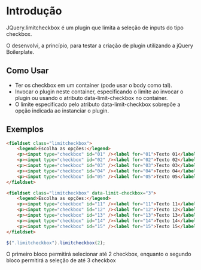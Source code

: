 # Introdução #

JQuery.limitcheckbox é um plugin que limita a seleção de inputs do tipo checkbox.

O desenvolvi, a princípio, para testar a criação de plugin utilizando a jQuery Boilerplate.

## Como Usar ##

* Ter os checkbox em um container (pode usar o body como tal).
* Invocar o plugin neste container, especificando o limite ao invocar o plugin ou usando o atributo data-limit-checkbox no container.
* O limite especificado pelo atributo data-limit-checkbox sobrepõe a opção indicada ao instanciar o plugin.

## Exemplos ##

```html
<fieldset class="limitcheckbox">
    <legend>Escolha as opções:</legend>
    <p><input type="checkbox" id="01" /><label for="01">Texto 01</label></p>
    <p><input type="checkbox" id="02" /><label for="02">Texto 02</label></p>
    <p><input type="checkbox" id="03" /><label for="03">Texto 03</label></p>
    <p><input type="checkbox" id="04" /><label for="04">Texto 04</label></p>
    <p><input type="checkbox" id="05" /><label for="05">Texto 05</label></p>
</fieldset>

<fieldset class="limitcheckbox" data-limit-checkbox="3">
    <legend>Escolha as opções:</legend>
    <p><input type="checkbox" id="11" /><label for="11">Texto 11</label></p>
    <p><input type="checkbox" id="12" /><label for="12">Texto 12</label></p>
    <p><input type="checkbox" id="13" /><label for="13">Texto 13</label></p>
    <p><input type="checkbox" id="14" /><label for="14">Texto 14</label></p>
    <p><input type="checkbox" id="15" /><label for="15">Texto 15</label></p>
</fieldset>
```

```javascript
$(".limitcheckbox").limitcheckbox(2);
```

O primeiro bloco permitirá selecionar até 2 checkbox, enquanto o segundo bloco permitirá a seleção de até 3 checkbox
